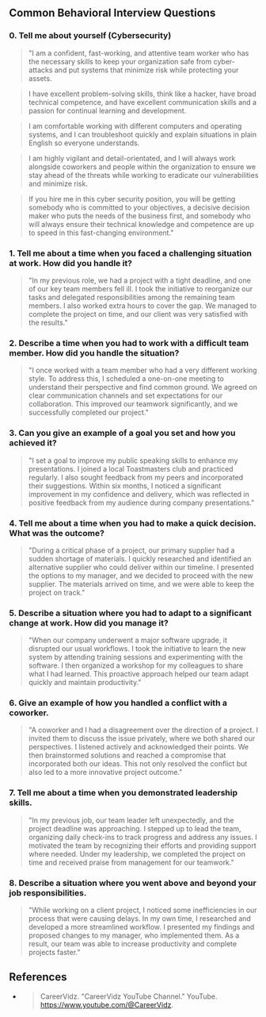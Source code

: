 ## Common Behavioral Interview Questions

### 0. **Tell me about yourself (Cybersecurity)**

>"I am a confident, fast-working, and attentive team worker who has the necessary skills to keep your organization safe from cyber-attacks and put systems that minimize risk while protecting your assets.

>I have excellent problem-solving skills, think like a hacker, have broad technical competence, and have excellent communication skills and a passion for continual learning and development. 

>I am comfortable working with different computers and operating systems, and I can troubleshoot quickly and explain situations in plain English so everyone understands.

>I am highly vigilant and detail-orientated, and I will always work alongside coworkers and people within the organization to ensure we stay ahead of the threats while working to eradicate our vulnerabilities and minimize risk.

>If you hire me in this cyber security position, you will be getting somebody who is committed to your objectives, a decisive decision maker who puts the needs of the business first, and somebody who will always ensure their technical knowledge and competence are up to speed in this fast-changing environment."


### 1. **Tell me about a time when you faced a challenging situation at work. How did you handle it?**

>"In my previous role, we had a project with a tight deadline, and one of our key team members fell ill. I took the initiative to reorganize our tasks and delegated responsibilities among the remaining team members. I also worked extra hours to cover the gap. We managed to complete the project on time, and our client was very satisfied with the results."

### 2. **Describe a time when you had to work with a difficult team member. How did you handle the situation?**

>"I once worked with a team member who had a very different working style. To address this, I scheduled a one-on-one meeting to understand their perspective and find common ground. We agreed on clear communication channels and set expectations for our collaboration. This improved our teamwork significantly, and we successfully completed our project."

### 3. **Can you give an example of a goal you set and how you achieved it?**

>"I set a goal to improve my public speaking skills to enhance my presentations. I joined a local Toastmasters club and practiced regularly. I also sought feedback from my peers and incorporated their suggestions. Within six months, I noticed a significant improvement in my confidence and delivery, which was reflected in positive feedback from my audience during company presentations."

### 4. **Tell me about a time when you had to make a quick decision. What was the outcome?**

>"During a critical phase of a project, our primary supplier had a sudden shortage of materials. I quickly researched and identified an alternative supplier who could deliver within our timeline. I presented the options to my manager, and we decided to proceed with the new supplier. The materials arrived on time, and we were able to keep the project on track."

### 5. **Describe a situation where you had to adapt to a significant change at work. How did you manage it?**
>"When our company underwent a major software upgrade, it disrupted our usual workflows. I took the initiative to learn the new system by attending training sessions and experimenting with the software. I then organized a workshop for my colleagues to share what I had learned. This proactive approach helped our team adapt quickly and maintain productivity."

### 6. **Give an example of how you handled a conflict with a coworker.**
>"A coworker and I had a disagreement over the direction of a project. I invited them to discuss the issue privately, where we both shared our perspectives. I listened actively and acknowledged their points. We then brainstormed solutions and reached a compromise that incorporated both our ideas. This not only resolved the conflict but also led to a more innovative project outcome."

### 7. **Tell me about a time when you demonstrated leadership skills.**
>"In my previous job, our team leader left unexpectedly, and the project deadline was approaching. I stepped up to lead the team, organizing daily check-ins to track progress and address any issues. I motivated the team by recognizing their efforts and providing support where needed. Under my leadership, we completed the project on time and received praise from management for our teamwork."

### 8. **Describe a situation where you went above and beyond your job responsibilities.**
>"While working on a client project, I noticed some inefficiencies in our process that were causing delays. In my own time, I researched and developed a more streamlined workflow. I presented my findings and proposed changes to my manager, who implemented them. As a result, our team was able to increase productivity and complete projects faster."

## References

 - >CareerVidz. "CareerVidz YouTube Channel." YouTube. https://www.youtube.com/@CareerVidz.
